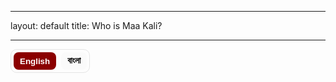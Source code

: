 <hr />
layout: default
title: Who is Maa Kali?
<hr />

<!-- 🔤 Language Switcher -->
<div class="lang-switch" role="group" aria-label="Language switch">
  <button data-lang="en" class="active">English</button>
  <button data-lang="bn">বাংলা</button>
</div>

<style>
/* Language visibility */
.lang-section{ display:none; }
body.lang-en .lang-en{ display:block; }
body.lang-bn .lang-bn{ display:block; }

/* Switcher styles (theme-friendly) */
.lang-switch{
  display:inline-flex; gap:8px; margin:0 0 1rem 0; border:1px solid #e5e5e5; border-radius:10px; padding:4px;
}
.lang-switch button{
  appearance:none; border:0; background:#fafafa; padding:6px 10px; border-radius:8px; cursor:pointer; font-weight:600;
}
.lang-switch button.active{ background:#8b0000; color:#fff; }
@media(prefers-color-scheme:dark){
  .lang-switch{ border-color:#333; }
  .lang-switch button{ background:#181818; color:#ddd; }
  .lang-switch button.active{ background:#8b0000; color:#fff; }
}

/* Shared styles from your page */
:root{
  --tile-bg:#5a0000;      /* Crimson box background */
  --icon-color:#8B0000;   /* Deep blood red icon */
  --text-light:#fff;      /* Text color on crimson */
}
.video-tiles{
  display:grid;
  gap:14px;
  grid-template-columns:repeat(2,1fr);
  margin:1.2rem 0 1.8rem;
}
@media(max-width:600px){ .video-tiles{ grid-template-columns:1fr; } }

.video-tile{
  display:flex;
  flex-direction:column;
  align-items:center;
  justify-content:center;
  text-decoration:none;
  background:var(--tile-bg);
  color:var(--text-light);
  border-radius:10px;
  padding:14px 8px;
  transition:transform .15s ease, box-shadow .15s ease;
}
.video-tile:hover{
  transform:translateY(-2px);
  box-shadow:0 6px 18px rgba(0,0,0,.2);
}
.icon{
  color:var(--icon-color);
  margin-bottom:.25rem;
}
.icon svg{
  width:0.9rem; height:0.9rem; display:block;
}
.caption{
  text-align:center;
  font-size:.85rem;  /* smaller text */
  line-height:1.3;
}
.caption strong{
  display:block;
  font-size:.9rem;
  margin-bottom:.15rem;
}
.caption p{
  margin:0;
  font-size:.8rem;
  opacity:.9;
}

/* Double divider */
.double-divider{
  width:100%;
  text-align:center;
  margin:1.5rem 0 2rem;
  position:relative;
}
.double-divider::before,
.double-divider::after{
  content:"";
  display:block;
  width:60%;
  max-width:400px;
  height:2px;
  margin:0.4rem auto;
  background:#8B0000; border-radius:2px;
}
.double-divider::after{ width:40%; opacity:0.8; }

/* Overview tiles */
.tiles-4{
  display:grid;
  gap:14px;
  grid-template-columns:repeat(4,1fr);
  margin: 0 0 1rem 0;
}
@media (max-width: 960px){ .tiles-4{ grid-template-columns:repeat(2,1fr); } }
@media (max-width: 520px){ .tiles-4{ grid-template-columns:1fr; } }
.tile{
  display:block; text-decoration:none; color:inherit; background:#fff;
  border:1px solid #e8e8e8; border-radius:12px; padding:14px 14px 16px;
  transition:transform .15s ease, box-shadow .15s ease, border-color .15s ease;
}
.tile:hover{ transform:translateY(-2px); border-color:#ddd; box-shadow:0 6px 20px rgba(0,0,0,.06); }
.tile-label{
  display:inline-block; font-size:.72rem; letter-spacing:.3px; color:#777;
  border:1px solid #eee; padding:.18rem .5rem; border-radius:999px; margin-bottom:.45rem;
}
.tile h3{ margin:.1rem 0 .35rem; font-size:1.05rem; font-weight:700; }
.tile p{ margin:0; color:#555; line-height:1.4; font-size:.95rem; }
</style>

<script>
(function(){
  const saved = localStorage.getItem('lang') || 'en';
  document.body.classList.remove('lang-en','lang-bn');
  document.body.classList.add('lang-' + saved);

  const buttons = document.querySelectorAll('.lang-switch button');
  buttons.forEach(btn=>{
    if(btn.dataset.lang === saved) btn.classList.add('active');
    btn.addEventListener('click', ()=>{
      buttons.forEach(b=>b.classList.remove('active'));
      btn.classList.add('active');
      const lang = btn.dataset.lang;
      document.body.classList.remove('lang-en','lang-bn');
      document.body.classList.add('lang-' + lang);
      localStorage.setItem('lang', lang);
    });
  });
})();
</script>

<!-- =========================================================
     ENGLISH VERSION
========================================================= -->
<div class="lang-section lang-en" markdown="1">

<!--  WELCOME NOTE -->
<section class="welcome-note" style="margin-bottom:2rem;">
  <h2>Welcome to <span style="color:#8b0000;">Saha Bari's Kali Puja</span> Website</h2>
  <p>
    Click on the links below to listen to the songs containing the lines near the <em>mondop</em> and the <em>book stall</em>.
    This year, our prayer has been simple - that <strong>Maa</strong> may enter our lives and show us the
    path to Enlightenment. To guide us toward living each moment fully immersed in Her presence.
  </p>
</section>

<section class="video-tiles">
  <a class="video-tile" href="https://www.youtube.com/watch?v=sADh9yMDIHE&list=RDsADh9yMDIHE&index=1" target="_blank" rel="noopener">
    <div class="icon" aria-hidden="true">
      <svg viewBox="0 0 24 24" fill="currentColor"><path d="M8 5v14l11-7-11-7z"></path></svg>
    </div>
    <div class="caption">
      <strong>Esheche Notun Manush - Dekhbi Jodi Aye Chole</strong>
    </div>
  </a>

  <a class="video-tile" href="https://www.youtube.com/watch?v=v_NX7qdX-0U&list=RDv_NX7qdX-0U&start_radio=1" target="_blank" rel="noopener">
    <div class="icon" aria-hidden="true">
      <svg viewBox="0 0 24 24" fill="currentColor"><path d="M12 3a9 9 0 00-9 9v6a3 3 0 003 3h1a2 2 0 002-2v-4a2 2 0 00-2-2H5v-1a7 7 0 0114 0v1h-2a2 2 0 00-2 2v4a2 2 0 002 2h1a3 3 0 003-3v-6a9 9 0 00-9-9z"></path></svg>
    </div>
    <div class="caption">
      <strong>Ramakrishna Namer Jowar Elo</strong>
    </div>
  </a>
</section>

<!--  DOUBLE LINE DIVIDER -->
<div class="double-divider"></div>

<section class="additional-note" style="margin-bottom:2rem;">
  <p>
    We have also composed a short article below - a heartfelt reflection on Maa Kali and Her many forms.
    Do give it a read, and may you find <strong>Maa</strong> in the form your heart desires. <strong>Joy Maa!</strong>
  </p>
</section>

<!-- HERO IMAGE -->
<p align="center">
  <img src="{{ '/kali_pic_2024.png' | relative_url }}" alt="Maa Kali"
       style="width:70%; max-width:600px; border-radius:14px;">
</p>

# Darshon E Maa Er Dorshon

Being the first of the ten [Mahavidyas](https://en.wikipedia.org/wiki/Mahavidya), [Maa Kali](https://en.wikipedia.org/wiki/Kali) is the epitome of [Shakti](https://en.wikipedia.org/wiki/Shakti). _Her_ iconography depicts _Her_ as "ugra" (fierce) - dark as the darkest [Kartik Amavasya](https://en.wikipedia.org/wiki/Amavasya) night sky, with three wide-open eyes that see past time, long tangled hair, a lolling crimson tongue, and a garland of countless skulls symbolizing the passing of time - innumerable births and deaths (*Kaal*). _She_ stands on [Lord Shiva](https://en.wikipedia.org/wiki/Shiva), in the cremation ground (*samshan*). In _Her_ left hands, She holds a severed head and a *kharga* (scimitar), symbols of the destruction of [Ahamkara](https://en.wikipedia.org/wiki/Ahamkara) (ego, the “I” consciousness) and [Avidya](https://en.wikipedia.org/wiki/Avidy%C4%81_(Hinduism)) (ignorance). In _Her_ right hands, _She_ blesses and grants boons through the [Abhaya](https://en.wikipedia.org/wiki/Abhayamudra) and [Varada mudra](https://en.wikipedia.org/wiki/Varadamudra).
Despite this fierce iconography, we love and adore _Her_ in our own ways. For example, my sister, looking at our community's (*para*) Kali idol (*murti*), exclaimed, “Maa ke khub cute dekhte lagche” (Maa looks so cute). That's the magic of Kali - terrifying yet tender, destructive yet deeply loving.

_But who really is Maa Kali? What does She signify? **How can we see Her as Thakur Sri Ramakrishna saw Her?**_  
Let’s take a journey together - to see Maa as the Mother, as Power, as the Primordial Energy, and as the Self within. Each reveals a different facet of the same truth. Understanding each, we discover that how we see Maa depends on our *Bhava* - the inner feeling with which we approach Her.

<!-- 4 TILES (OVERVIEW) -->
<div class="tiles-4">
  <a class="tile" href="#aspect-1">
    <div class="tile-label">Bhava 1</div>
    <h3>Kali as the Divine Mother</h3>
  </a>
  <a class="tile" href="#aspect-2">
    <div class="tile-label">Bhava 2</div>
    <h3>Kali as Shakti - The Power of Shiva</h3>
  </a>
  <a class="tile" href="#aspect-3">
    <div class="tile-label">Bhava 3</div>
    <h3>Kali as Primordial Power</h3>
  </a>
  <a class="tile" href="#aspect-4">
    <div class="tile-label">Bhava 4</div>
    <h3>Kali as Your Inner Being</h3>
  </a>
</div>



### Bhava 1: Kali as the Divine Mother {#aspect-1}
At this level, Shakti appears in the form of Maa Kali, Maa Durga, Maa Saraswati, or any motherly power we worship. _She_ is external to us - our divine protector, our guide, our nurturer. We call out to _Her_ as we would to our earthly mother: sometimes in love, sometimes in fear, always in faith. _She_ destroys evil and removes obstacles, yet Her destruction is compassionate - it clears the path for light to enter. _She_ blesses those who walk the path of [Dharma](https://en.wikipedia.org/wiki/Dharma), and gently corrects those who stray. Understanding _Her_ in this way is [Bhakti Yoga](https://en.wikipedia.org/wiki/Bhakti_yoga) - the path of devotion. Here, the devotee and the Divine are two beings bound by love: a relationship of sweetness, surrender, and emotion - a [_rasa_](https://en.wikipedia.org/wiki/Rasa_(theology)) that fills the heart with bliss.

### Bhava 2: Kali as Shakti - The Power of Shiva {#aspect-2}
At a deeper level, Maa Kali is not merely someone outside who blesses us; _She_ is the very **Power of the Absolute (Shiva)**. _She_ is Shiva’s *ardhangini* - His other half, His pulse. Without _Her_, Shiva is *śava* - motionless, pure stillness without expression. _She_ is His expressive power, the one who makes consciousness move. As mentioned in the 6th mantra of the [Devi Sukta](https://en.wikipedia.org/wiki/Dev%C4%ABs%C5%ABkta) ([Ṛgveda X.125](https://en.wikipedia.org/wiki/Rigveda)):

> **ahaṃ rudrāya dhanurā tanomi brahmadviṣe śarave hantavā u, ahaṃ janāya samadaṃ kṛṇomy-ahaṃ dyāvā-pṛthivī āviveśa ॥ 6**  
> _(Meaning: I bend the bow for Rudra to slay the enemies of the noble. I battle the enemies of my devotees. Indeed, I pervade heaven and earth.)_

This is [Tantric](https://en.wikipedia.org/wiki/Tantra) [non-duality](https://en.wikipedia.org/wiki/Nondualism) - **Shiva–Shakti tattva**: Shiva is pure, unchanging consciousness (*Cit*), and Shakti is the vibration, the movement (*Spanda*) of that consciousness. Together they form existence itself - the stillness and the dance. When Maa Kali dances, the universe comes alive; when _She_ stops, everything returns to stillness. Every breath, heartbeat, and flash of thought is Her movement within the vast silence of Shiva. In the **Kali Tantra** and **Shakta** texts, this union is described as a constant embrace: Shiva lying below symbolizes the silent foundation of awareness, while Kali standing upon Him symbolizes energy rising and playing upon that awareness. When we recognize this, the image of Kali standing on Shiva is no longer “violent” but profoundly symbolic - consciousness and energy, two names for one Reality, forever entwined.

### Bhava 3: Kali as the Primordial Power that Flows through Us {#aspect-3}
At this level, Kali is no longer just an external goddess or even the power of Shiva. _She_ is the **primordial pulse** that keeps the universe alive. Shakti is the unseen rhythm of existence - the force by which the unmanifest becomes manifest. The rising sun, the beating of your heart, the birth and death of stars - all dance to _Her_ rhythm. The same energy that spins galaxies also hums within your spine as [Prana](https://en.wikipedia.org/wiki/Prana). Every thought that flashes across your mind, every surge of emotion, every act of creation or destruction - all are movements of Shakti. _She_ is the power that makes perception possible, the background vibration that turns pure consciousness into experience. When you feel inspired, when you love deeply, when you suffer and still rise again - that’s _Her_ too. Shakti is not “out there”; _She_ is the current that flows through everything that is. In [Samkhya](https://en.wikipedia.org/wiki/Samkhya), _She_ is **Mūla-Prakṛti**, the first cause. In [Advaita Vedanta](https://en.wikipedia.org/wiki/Advaita_Vedanta), _She_ is **Maya-Shakti**, the dynamic nature of [Nirguna Brahman](https://www.bbc.co.uk/bitesize/guides/zrf6pbk/revision/2) - pure stillness appearing as motion. Kali is that very motion - timeless energy taking form as time itself. As in the 4th and 8th mantras of the Devi Sukta (Ṛgveda X.125):
> **mayā so annam-atti yo vipaśyati yaḥ prāṇiti ya īṃ śṛṇotyuktam, amantavo māṃ ta upa kṣiyanti śrudhi-śruta śraddhivaṃ te vadāmi ॥ 4**  
> _(Meaning: He who eats, sees, breathes, and hears - does so through me… listen, I tell you that which deserves śraddhā.)_
>
> **aham-eva vāta-iva pravāmi ārabhamāṇā bhuvanāni viśvā, paro divā para enā pṛthivyaitāvatī mahinā saṃ babhūva ॥ 8**  
> _(Meaning: Like the wind, I set all worlds in motion. I am beyond sky and earth and have become all this in my own splendour.)_

### Bhava 4: Kali as Your Inner Being {#aspect-4}
Now come close. Ask: **“Who am I?”** Are you the body? the mind? If so, point to where “you” reside. If I scan your brain, will I find *you* there? The body is the instrument; the *ātma* is subtler.  
You may say, “I am my thoughts and feelings.” Yet in deep sleep the mind is silent, and still *you* remain - you wake and say, “I slept well.” Who witnessed that blankness?  
Or you may say, “I am my roles - parent, child, friend.” Roles change; something constant notes the change. That **witness** is the real you.

In meditation, thoughts rise and fall, emotions come and go, even the sense “I” fades and returns. After deep absorption you *know* you were absorbed - proof of the **Sākṣī**, the witness that never sleeps. The witness has no shape, boundary, or birth. It is pure **Awareness - Sat-Cit-Ānanda**, the essence of **Brahman**. Here **Śiva and Śakti merge**: stillness and movement are not two - **Advaita**. Like wave and ocean, they differ only in name and form.

**What is Brahman?**  
Not a “cosmic thing.” It cannot be objectified, because it is the ground of knowing. Hence **Neti Neti** - whatever you can point to is already within its light. As **Swami Sarvapriyananda** says: “The subject can never be the object of experience.” Like **Gödel’s theorem**, within a system some truths can’t be proven from within. Likewise, the finite body–mind cannot “know” Brahman as object - because Brahman is the subject.

**“Then can I never experience Brahman?”**  
Paradoxically, you already are. **Tat tvam asi - You are That.** As you infer light from illuminated objects, you infer Brahman from the very fact that you see, think, and feel. Every dream, silence, and moment of awareness is its evidence. Just as waves and ocean are water, you and Śakti are Brahman’s manifestations.

This is the unchanging truth that death cannot touch. The body will die, the “I”-sense will dissolve, but your *svarūpa* is eternal - infinite, unborn, deathless. As **Śrī Krishna** declares in the **Gītā (2.17–25)**: the Self is indestructible; weapons cannot cut it, fire cannot burn it, water cannot wet it, wind cannot dry it.

So yes - **you are Śakti**, not in the egoic sense of possessing power, but as Being itself:
> You don’t “have” Śakti; **you are** Śakti - localized for a while in this body, yet never limited by it.

When that insight dawns, all comparison dissolves. You no longer see “yourself” and “others”; you see **Maa everywhere** - the same infinite, ever-living consciousness shining as every form. You realize **Chidānanda-rūpaḥ Śivo’ham Śivo’ham**.

### Conclusion
And thus the journey completes: from worshipping Her outside, to finding Her within, to dissolving as Her. It’s alright if we can’t always “find” the Mother. She is **Ānandamayī** - ever-blissful, ever-revealing. She appears in whatever form you are ready to see. And if you truly long for Her, She will take the shape of your longing. As Thakur said, “**Joto mot, toto poth**” - as many faiths, so many paths.

But here lies the difficulty. After the festival days, we forget Her. Life returns - work, family, deadlines. We get busy: chasing science, progress, success; offering the mind to the senses; calling this the “real” life and treating philosophy as tea-time talk. In that busyness, the Mother becomes a faint memory, tucked away in a corner of the heart.

To truly find Her again, we must pause and rekindle **byākulatā** - sacred yearning. Like a child who cries for Ma and is pacified by nothing else, we must seek Her alone. Without that longing, we settle for the fleeting pleasures of a fleeting world. But when that yearning awakens, even for a moment, you see She was never gone - in your breath, your gaze, your joy and sorrow, in the silent awareness within you - **the Jyotir-o-Jyoti**, the Light behind every light.
</div>

<!-- =========================================================
     BENGALI VERSION
========================================================= -->
<div class="lang-section lang-bn" markdown="1">

<section class="welcome-note" style="margin-bottom:2rem;">
  <h2>স্বাগতম <span style="color:#8b0000;">সাহা বাড়ির কালীপূজা</span> ওয়েবসাইটে</h2>
  <p>
    নিচের লিঙ্কগুলোতে ক্লিক করে <em>মণ্ডপ</em> ও <em>বইয়ের স্টলের</em> কাছে বাজতে থাকা গানের লাইনগুলির রেকর্ডিং শুনতে পারেন।
    এ বছর আমাদের প্রার্থনা খুব সহজ - <strong>মা</strong> যেন আমাদের জীবনে প্রবেশ করেন এবং
    আমাদেরকে আলোর পথে চালিত করেন; যেন প্রতিটি মুহূর্তে আমরা তাঁর উপস্থিতিতে নিমগ্ন থাকতে শিখি।
  </p>
</section>

<section class="video-tiles">
  <a class="video-tile" href="https://www.youtube.com/watch?v=sADh9yMDIHE&list=RDsADh9yMDIHE&index=1" target="_blank" rel="noopener">
    <div class="icon" aria-hidden="true">
      <svg viewBox="0 0 24 24" fill="currentColor"><path d="M8 5v14l11-7-11-7z"></path></svg>
    </div>
    <div class="caption">
      <strong>এসেছে নতুন মানুষ - দেখবি যদি আয় চলে</strong>
    </div>
  </a>

  <a class="video-tile" href="https://www.youtube.com/watch?v=v_NX7qdX-0U&list=RDv_NX7qdX-0U&start_radio=1" target="_blank" rel="noopener">
    <div class="icon" aria-hidden="true">
      <svg viewBox="0 0 24 24" fill="currentColor"><path d="M12 3a9 9 0 00-9 9v6a3 3 0 003 3h1a2 2 0 002-2v-4a2 2 0 00-2-2H5v-1a7 7 0 0114 0v1h-2a2 2 0 00-2 2v4a2 2 0 002 2h1a3 3 0 003-3v-6a9 9 0 00-9-9z"></path></svg>
    </div>
    <div class="caption">
      <strong>রামকৃষ্ণ নামে জোয়ার এলো</strong>
    </div>
  </a>
</section>

<div class="double-divider"></div>

<section class="additional-note" style="margin-bottom:2rem;">
  <p>
    নীচে আমরা একটি ছোট্ট নিবন্ধ দিয়েছি - মা কালী ও তাঁর নানান রূপ নিয়ে হৃদয়ের কথা।
    পড়ে দেখবেন; আপনার হৃদয় যেমন করে চায়, সেভাবেই যেন <strong>মা</strong> ধরা দেন। <strong>জয় মা!</strong>
  </p>
</section>

<p align="center">
  <img src="{{ '/kali_pic_2024.png' | relative_url }}" alt="মা কালী"
       style="width:70%; max-width:600px; border-radius:14px;">
</p>

# দর্শনে মায়ের দর্শন

দশ মহাবিদ্যার মধ্যে প্রথম, [মা কালী](https://en.wikipedia.org/wiki/Kali) হলেন [শক্তি](https://en.wikipedia.org/wiki/Shakti)-রই মূর্ত প্রতীক। তাঁর আইকনোগ্রাফিতে _তাঁকে_ দেখা যায় **উগ্র** - [কার্তিকী অমাবস্যা](https://en.wikipedia.org/wiki/Amavasya)-র কৃষ্ণরাত্রির মতো কৃষ্ণবর্ণ, তিনটি বিস্ফারিত নয়ন যা সময়েরও ওপারে দেখে, এলোমেলো জটা, রক্তিম জিহ্বা, আর অনন্ত খুলি-মালায় সময়ের ধারাবাহিক জন্ম-মৃত্যুর (কাল) সংকেত। _তিনি_ [ভগবান শিব](https://en.wikipedia.org/wiki/Shiva)-ের বক্ষে [শ্মশানে] (সমশান) বিরাজমান। বামহস্তে কাটা মুণ্ডু ও *খড়্গ* - [অহংকার](https://en.wikipedia.org/wiki/Ahamkara) ও [অবিদ্যা](https://en.wikipedia.org/wiki/Avidy%C4%81_(Hinduism)) বিনাশের প্রতীক; ডানহাতে [অভয়](https://en.wikipedia.org/wiki/Abhayamudra) ও [বরদা](https://en.wikipedia.org/wiki/Varadamudra) মুদ্রা - আশীর্বাদ ও বরদান।  
তবু এই ভয়াল রূপের মধ্যেও আমরা তাঁকে আপন করে ভালবাসি। আমাদের পাড়ার কালীমূর্তি দেখে আমার বোন হেসে বলেছিল, “মা-কে খুব কিউট দেখাচ্ছে!” - এটাই কালী-মায়ের মাহাত্ম্য - ভয়ংকর অথচ স্নেহময়ী, বিধ্বংসী অথচ গভীর প্রেমময়ী।

_তবে মা কালী কে? তিনি কী বোঝান? **ঠাকুর শ্রী রামকৃষ্ণ যেমন করে দেখেছিলেন, আমরাও কি তেমন করে তাঁকে দেখতে পারি?**_  
চলুন চারভাবে দেখি - মা **মাতা** রূপে, **শক্তি** রূপে, **আদ্যশক্তি** রূপে, আর **অন্তঃসত্তা** রূপে। একেকটি দৃষ্টিভঙ্গি একেকটি সত্যের আভাস দেয়। কোন *ভাব*ে আপনি মাকে ডাকছেন, তাই-ই নির্ধারণ করে আপনার দর্শন।

<div class="tiles-4">
  <a class="tile" href="#aspect-1">
    <div class="tile-label">ভাব ১</div>
    <h3>মা - দিব্য জননী</h3>
  </a>
  <a class="tile" href="#aspect-2">
    <div class="tile-label">ভাব ২</div>
    <h3>শক্তি - শিবের সচল শক্তি</h3>
  </a>
  <a class="tile" href="#aspect-3">
    <div class="tile-label">ভাব ৩</div>
    <h3>আদ্যশক্তি - স্রষ্টা স্পন্দন</h3>
  </a>
  <a class="tile" href="#aspect-4">
    <div class="tile-label">ভাব ৪</div>
    <h3>অন্তরের আমি - মা</h3>
  </a>
</div>

<hr />

### ভাব ১: মা - দিব্য জননী {#aspect-1}
এই স্তরে শক্তি উপস্থিত হন মা কালী, মা দুর্গা, মা সরস্বতী বা যে কোনও মাতৃশক্তি-রূপে। _তিনি_ আপাতত বাহিরে - রক্ষিকা, পথপ্রদর্শিকা, পোষিকা। কখনও প্রেমে, কখনও ভয়ে, কিন্তু বিশ্বাসে - আমরা তাঁকে ডাকি। তিনি দুষ্ট-দমন ও বিঘ্ন-নাশ করেন, কিন্তু সেই বিনাশও করুণাময় - আলোর পথ খুলে দেয়। [ধর্ম](https://en.wikipedia.org/wiki/Dharma)-পথিকদের আশীর্বাদ করেন, পথভ্রষ্টদের মমতায় সুধরান। এই দর্শনই [ভক্তি যোগ](https://en.wikipedia.org/wiki/Bhakti_yoga) - যেখানে ভক্ত ও ঈশ্বর দু’জন, কিন্তু প্রেমে আবদ্ধ। এ এক মাধুর্য, আত্মসমর্পণ ও রসের সম্পর্ক - হৃদয় ভরে ওঠে *রসে*।

### ভাব ২: কালী - শক্তি, শিবের শক্তি {#aspect-2}
আরও গভীরে গেলে মা কালী কেবল বাহিরের কোনো সত্তা নন; _তিনি_ **পরম সত্যের শক্তি (শিব)**। _তিনি_ শিবের *অর্ধাঙ্গিনী* - তাঁর স্পন্দন। শক্তি ছাড়া শিব *শব* - নিস্তরঙ্গ চৈতন্য। _তিনি_ সেই প্রকাশশক্তি, যিনি চৈতন্যকে গতিময় করেন। [দেবীসূক্ত](https://en.wikipedia.org/wiki/Dev%C4%ABs%C5%ABkta) (ঋগ্বেদ ১০.১২৫) বলে:

> **ahaṃ rudrāya… ॥ 6** - “আমি রুদ্রের ধনুক টানি… আকাশ-পাতাল ভেদ করে আমি বিরাজমান।”

এটাই [তন্ত্র](https://en.wikipedia.org/wiki/Tantra)-র **শিব–শক্তি তত্ত্ব**: শিব = চিত্ (নির্বিকার চৈতন্য), শক্তি = স্পন্দ (চৈতন্যের আন্দোলন)। দু’য়ে মিলে সৃষ্টিস্বরূপ - *নিঃস্তব্ধতা ও নৃত্য*। কালী নৃত্য করলে বিশ্ব জেগে ওঠে; থামলে সব নিস্তব্ধ। প্রতিটি নিঃশ্বাস, হৃদস্পন্দন, চিন্তার ঝলক - শিবের নিস্তব্ধতায় মায়েরই নৃত্য। তাই শিব-বক্ষে কালীমূর্তি কোনো হিংসা নয় - গভীর প্রতীক: চৈতন্য ও শক্তি - এক সত্যের দুই নাম।

### ভাব ৩: কালী - আদ্যশক্তি, যে স্পন্দন স্রোত {#aspect-3}
এখানে কালী আর কেবল বাহ্য দেবী নন; _তিনি_ **আদ্যশক্তি** - মহাবিশ্বের প্রাণস্পন্দন। অদৃশ্য যে স্পন্দনে অপ্রকাশ্য প্রকাশ পায় - সেটাই শক্তি। সূর্যোদয়, হৃদস্পন্দন, নক্ষত্রের জন্ম-মৃত্যু - সবই তাঁর তালে। যে শক্তি আকাশগঙ্গাকে ঘোরায়, সেই শক্তিই মেরুদণ্ডে [প্রাণ](https://en.wikipedia.org/wiki/Prana) হয়ে সঞ্চারিত। ভাবনা, অনুভূতি, সৃষ্টি-লয় - সবই তাঁরই গতি। [সাংখ্য](https://en.wikipedia.org/wiki/Samkhya)-তে _তিনি_ **মূলপ্রকৃতি**; [অদ্বৈত বেদান্ত](https://en.wikipedia.org/wiki/Advaita_Vedanta)-এ **মায়া-শক্তি** - নির্বিকার ব্রহ্মণের গতিরূপ। দেবীসূক্ত (ঋগ্বেদ ১০.১২৫) আরও বলে:  
> **mayā so annam-atti… ॥ 4** - “যে খায়, দেখে, শ্বাস নেয়, শোনে - সবই আমার দ্বারাই।”  
> **aham-eva vāta-iva… ॥ 8** - “বাতাসের মতো আমি জগত্‌কে চালিত করি; আকাশ-পৃথিবীরও অতীতে আমি সৰ্ব্বত্র।”

### ভাব ৪: কালী - তোমার অন্তঃসত্তা {#aspect-4}
একটু কাছে এসো। জিজ্ঞেস করো - **“আমি কে?”** শরীর? মন? তাহলে “আমি” কোথায় থাকি? মস্তিষ্ক স্ক্যানে কি তোমাকে দেখা যাবে? দেহ যন্ত্র; *আত্মা* সূক্ষ্মতর।  
গভীর নিদ্রায় মন স্তব্ধ, তবু জেগে উঠে বলো, “ভালো ঘুম হয়েছে”- কে জানল?  
ভূমিকা বদলায় - কন্যা মা হয়, ছাত্র শিক্ষক হয় - কিন্তু কোনো স্থিতসত্তা সব দেখে। সেই **সাক্ষী**-ই সত্যিকারের তুমি।

ধ্যানে দেখবে, ভাবনা-অনুভূতি ওঠে-নেমে, এমনকি “আমি”-বোধও আসে-যায়। ডুবে থেকে উঠে *জানো* তুমি ডুবেছিলে - এ জ্ঞানই **সাক্ষী**-র প্রমাণ। সাক্ষীর আকার নেই, সীমানা নেই, জন্ম নেই। তিনি **সৎ–চিত্–আনন্দ** - **ব্রহ্মস্বরূপ**। এখানে **শিব–শক্তি অভেদ** - স্থিতি ও গতি, দুটি নয় - **অদ্বৈত**। ঢেউ–সাগর-জল এক; নাম-রূপে ভেদ।

**ব্রহ্ম কী?** কোনো “বস্তু” নয়; *জ্ঞান করার আধার* বলেই অবস্তুনিষ্ঠ। তাই **“নেতি নেতি”** - যেটা বলা যায়, সবই ব্রহ্ম-প্রকাশের মধ্যে। **স্বামী সর্বপ্রিয়ানন্দ** বলেন: “বিষয় কখনও অবলম্বনকে বস্তু করতে পারে না।” গ্যোডেলের মত - সিস্টেমের ভেতরে এমন সত্য থাকে যা সিস্টেম দিয়ে প্রমাণ হয় না। তেমনি দেহ-মন দিয়ে ব্রহ্মকে বস্তু করা যায় না - কারণ ব্রহ্মই বিষয়।

**“তাহলে ব্রহ্মকে কি কখনো অনুভব করা যাবে না?”**  
বিপরীত - সর্বক্ষণই তুমি *তাই*। **তত্ত্বমসि** - “তুই সেই।” যেমন আলোকিত বস্তু দেখে আলো বোঝা যায়, তেমনি দেখা–ভাবা–জানা - সবই ব্রহ্ম-প্রকাশ। প্রতিটি স্বপ্ন, নীরবতা, চৈতন্য-মুহূর্ত - তাঁরই প্রমাণ। ঢেউ–সাগর-জল যেমন এক, তেমনি তুমি–শক্তি–ব্রহ্ম এক সত্যের তিন দৃষ্টিভঙ্গি।

এই সত্য মৃত্যু স্পর্শ করতে পারে না। দেহ নশ্বর, “আমি”-বোধ ম্লান হয়, কিন্তু তোমার **স্বরূপ** নিত্য - অনাদি, অজ, অবিনশ্বর। **গীতায়** (২.১৭–২৫) শ্রীকৃষ্ণ ঘোষণা করেছেন - আত্মা অক্ষয়; অস্ত্র কাটতে পারে না, অগ্নি পোড়াতে পারে না, জল ভেজাতে পারে না, বায়ু শুকোতে পারে না।

অতএব - **তুমি শক্তি**, অহংকারে নয়, সত্তায়:
> তুমি শক্তিকে “ধরো” না; **তুমিই** শক্তি - অস্থায়ীভাবে দেহে সীমাবদ্ধ, কিন্তু দেহে কখনো সীমিত নও।

এই বোধ উদিত হলে তুলনা–ভেদ সব মিলিয়ে যায়। “আমি” ও “অন্য” বলে থাকে না; সর্বত্র **মা**-কেই দেখ - অনন্ত চৈতন্যে জ্যোতিষ্মত রূপ। উচ্চারিত হয় - **চিদানন্দরূপঃ শিবো’হম্ শিবো’হম্**।

### উপসংহার
বাহিরের পূজা থেকে অন্তরের ধ্যান, শেষে অভেদে লয় - এভাবেই যাত্রা পূর্ণ। “মা” না-পেলেও ক্ষতি নেই - তিনি **আনন্দময়ী**, সদা-প্রকাশময়ী। তুমি যেরূপে দেখতে চাও, সেই রূপেই ধরা দেন। সত্যিকার ব্যাকুলতা থাকলে - “যত মত, তত পথ।”  
কিন্তু সমস্যা - পূজার পর আমরা তাঁকে ভুলে যাই। জীবন ফিরে আসে - কাজ, পরিবার, সময়সীমা। বিজ্ঞান, প্রগতি, সফলতার পিছে ছুটি; ইন্দ্রিয়ভোগে মন বিলাই; দর্শনকে “টেবিল-টক” ভাবি। সেই ব্যস্ততায় মা মনের কোণে নিস্তব্ধ স্মৃতি হয়ে থাকেন।  
তাঁকে পেতে হলে এক মুহূর্ত খেলনা-জীবন ছেড়ে **ব্যাকুলতা** ফেরাতে হবে - যেমন শিশু কেবল *মা*কেই ডাকে, খেলনা শান্ত করতে পারে না। ব্যাকুলতা ছাড়া ক্ষণস্থায়ী জগতে ক্ষণিক সুখেই আটকে থাকি। আর যেই সেই তৃষ্ণা জাগে, বুঝে নিও - মা কোনোদিন দূরে ছিলেন না; নিঃশ্বাসে, দৃষ্টিতে, সুখ–দুঃখে, অন্তরের নীরব চৈতন্যে - **জ্যোতিরও জ্যোতি**, সকল আলোর অন্তরালোক।
</div>
